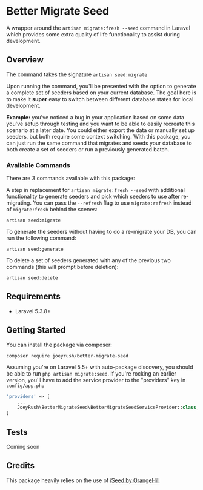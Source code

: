 # Better Migrate Seed
A wrapper around the `artisan migrate:fresh --seed` command in Laravel which provides some extra quality of life functionality to assist during development. 

## Overview
The command takes the signature `artisan seed:migrate`

Upon running the command, you'll be presented with the option to generate a complete set of seeders based on your current database. The goal here is to make it **super** easy to switch between different database states for local development.

**Example:** you've noticed a bug in your application based on some data you've setup through testing and you want to be able to easily recreate this scenario at a later date. You could either export the data or manually set up seeders, but both require some context switching. With this package, you can just run the same command that migrates and seeds your database to both create a set of seeders or run a previously generated batch.

### Available Commands
There are 3 commands available with this package:

A step in replacement for `artisan migrate:fresh --seed` with additional functionality to generate seeders and pick which seeders to use after re-migrating. You can pass the `--refresh` flag to use `migrate:refresh` instead of `migrate:fresh` behind the scenes:
```
artisan seed:migrate
```

To generate the seeders without having to do a re-migrate your DB, you can run the following command:
```
artisan seed:generate
```

To delete a set of seeders generated with any of the previous two commands (this will prompt before deletion):
```
artisan seed:delete
```

## Requirements
- Laravel 5.3.8+

## Getting Started

You can install the package via composer:
```
composer require joeyrush/better-migrate-seed
```

Assuming you're on Laravel 5.5+ with auto-package discovery, you should be able to run `php artisan migrate:seed`. If you're rocking an earlier version, you'll have to add the service provider to the "providers" key in `config/app.php`

```php
'providers' => [
    ...
    JoeyRush\BetterMigrateSeed\BetterMigrateSeedServiceProvider::class,
]
```

## Tests
Coming soon

## Credits
This package heavily relies on the use of [iSeed by OrangeHill](https://github.com/orangehill/iseed)
